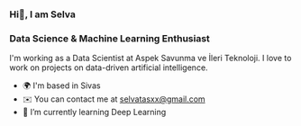 
###                                                                             Hi👋, I am Selva

<!--
**selvataas/selvataas** is a ✨ _special_ ✨ repository because its `README.md` (this file) appears on your GitHub profile.

Here are some ideas to get you started:

- 🔭 I’m currently working on Data Science and Machine Learning
- 🌱 I’m currently learning Deep Learning

 
-->

### Data Science & Machine Learning Enthusiast 
I'm working as a Data Scientist at Aspek Savunma ve İleri Teknoloji. I love to work on projects on data-driven artificial intelligence. 

- 🌍 I'm based in Sivas
- ✉️ You can contact me at selvatasxx@gmail.com
- 🌱 I’m currently learning Deep Learning
  
